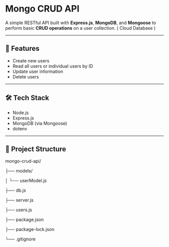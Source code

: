 # Mongo CRUD API

A simple RESTful API built with **Express.js**, **MongoDB**, and **Mongoose** to perform basic **CRUD operations** on a user collection. ( Cloud Database )

---

## 🚀 Features

- Create new users
- Read all users or individual users by ID
- Update user information
- Delete users

---

## 🛠 Tech Stack

- Node.js
- Express.js
- MongoDB (via Mongoose)
- dotenv

---

## 📁 Project Structure
mongo-crud-api/

├── models/

│ └── userModel.js

├── db.js

├── server.js

├── users.js

├── package.json

├── package-lock.json

└── .gitignore
